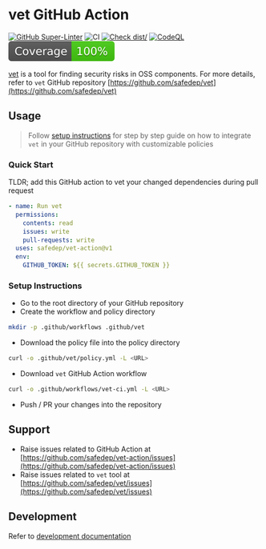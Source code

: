 # vet GitHub Action

[![GitHub Super-Linter](https://github.com/actions/typescript-action/actions/workflows/linter.yml/badge.svg)](https://github.com/super-linter/super-linter)
![CI](https://github.com/actions/typescript-action/actions/workflows/ci.yml/badge.svg)
[![Check dist/](https://github.com/actions/typescript-action/actions/workflows/check-dist.yml/badge.svg)](https://github.com/actions/typescript-action/actions/workflows/check-dist.yml)
[![CodeQL](https://github.com/actions/typescript-action/actions/workflows/codeql-analysis.yml/badge.svg)](https://github.com/actions/typescript-action/actions/workflows/codeql-analysis.yml)
[![Coverage](./badges/coverage.svg)](./badges/coverage.svg)

[vet](https://github.com/safedep/vet) is a tool for finding security risks
in OSS components. For more details, refer to `vet` GitHub repository
[https://github.com/safedep/vet](https://github.com/safedep/vet)

## Usage

> Follow [setup instructions](#setup-instructions) for step by step guide
> on how to integrate `vet` in your GitHub repository with customizable policies

### Quick Start

TLDR; add this GitHub action to vet your changed dependencies during pull request

```yaml
- name: Run vet
  permissions:
    contents: read
    issues: write
    pull-requests: write
  uses: safedep/vet-action@v1
  env:
    GITHUB_TOKEN: ${{ secrets.GITHUB_TOKEN }}
```

### Setup Instructions

- Go to the root directory of your GitHub repository
- Create the workflow and policy directory

```bash
mkdir -p .github/workflows .github/vet
```

- Download the policy file into the policy directory

```bash
curl -o .github/vet/policy.yml -L <URL>
```

- Download `vet` GitHub Action workflow

```bash
curl -o .github/workflows/vet-ci.yml -L <URL>
```

- Push / PR your changes into the repository

## Support

- Raise issues related to GitHub Action at [https://github.com/safedep/vet-action/issues](https://github.com/safedep/vet-action/issues)
- Raise issues related to `vet` tool at [https://github.com/safedep/vet/issues](https://github.com/safedep/vet/issues)

## Development

Refer to [development documentation](docs/development.md)
